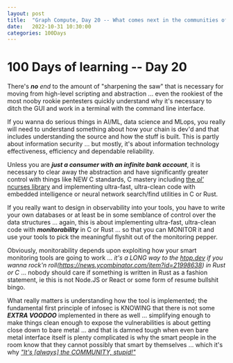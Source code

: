 ```yaml
---
layout: post
title:  "Graph Compute, Day 20 -- What comes next in the communities of Rust, C or CUDA libraries"
date:   2022-10-31 10:30:00
categories: 100Days
---
```



# 100 Days of learning -- Day 20

There's ***no*** *end* to the amount of "sharpening the saw" that is necessary for moving from high-level scripting and abstraction ... even the rookiest of the most nooby rookie pentesters quickly understand why it's necessary to ditch the GUI and work in a terminal with the command line interface.

If you wanna do serious things in AI/ML, data science and MLops, you really will need to understand something about how your chain is dev'd and that includes understanding the source and how the stuff is built. This is partly about information security ... but mostly, it's about information technology effectiveness, efficiency and dependable reliability.

Unless you are ***just a consumer with an infinite bank account***, it is necessary to clear away the abstraction and have significantly greater control with things like NEW C standards, C mastery including [the *ol'* ncurses library](https://en.wikipedia.org/wiki/Ncurses) and implementing ultra-fast, ultra-clean code with embedded intelligence or neural network search/find utilities in C or Rust. 

If you really want to design in observability into your tools, you have to write your own databases or at least be in some semblance of control over the data structures ... again, this is about implementing ultra-fast, ultra-clean code with ***monitorability*** in C or Rust ... so that you can MONITOR it and use your tools to pick the meaningful flyshit out of the monitoring pepper. 

Obviously, monitorability depends upon exploiting how your smart monitoring tools are going to work ... *it's a LONG way to the [htop.dev](https://htop.dev/sightings.html) if you wanna rock'n roll(https://news.ycombinator.com/item?id=21998638) in Rust or C* ... nobody should care if something is written in Rust as a fashion statement, ie this is not Node.JS or React or some form of resume bullshit bingo.

What really matters is understanding how the tool is implemented; the fundamental first principle of infosec is KNOWING that there is not some ***EXTRA VOODOO*** implemented in there as well ... simplifying enough to make things clean enough to expose the vulnerabilities is about getting close down to bare metal ... and that is damned tough when even bare metal interface itself is plenty complicated is why the smart people in the room know that they cannot possibly that smart by themselves ... which it's why [*"It's [always] the COMMUNITY, stupid!"*](https://brunoscience.github.io/100days/2022/10/30/Day-10.html)